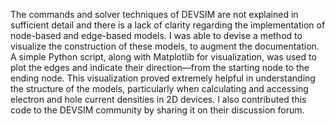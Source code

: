 The commands and solver techniques of DEVSIM are not explained in sufficient detail and there is a lack of clarity regarding the implementation of node-based and edge-based models. 
I was able to devise a method to visualize the construction of these models, to augment the documentation. A simple Python script, along with Matplotlib for visualization, was used to plot the edges and indicate their direction—from the starting node to the ending node. This visualization proved extremely helpful in understanding the structure of the models, particularly when calculating and accessing electron and hole current densities in 2D devices. I also contributed this code to the DEVSIM community by sharing it on their discussion forum.
